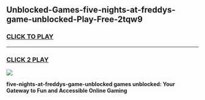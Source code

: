 
## Unblocked-Games-five-nights-at-freddys-game-unblocked-Play-Free-2tqw9
<h3>
<a href="https://premium76.site?title=five-nights-at-freddys-game-unblocked&ref=21A">CLICK TO PLAY</a></h3>
<hr>

<h3>
<a href="https://premium76.site?title=five-nights-at-freddys-game-unblocked&ref=21A">CLICK 2 PLAY</a>
  
</h3>

<a href="https://premium76.site?title=five-nights-at-freddys-game-unblocked&ref=21A"><img src="https://clearcache.store/games.png"></a>


**five-nights-at-freddys-game-unblocked games unblocked: Your Gateway to Fun and Accessible Online Gaming**
